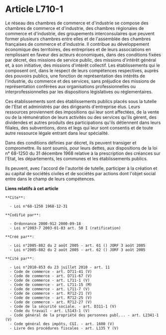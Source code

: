 # Article L710-1

Le réseau des chambres de commerce et d'industrie se compose des chambres de commerce et d'industrie, des chambres régionales
de commerce et d'industrie, des groupements interconsulaires que peuvent former plusieurs chambres entre elles et de
l'assemblée des chambres françaises de commerce et d'industrie. Il contribue au développement économique des territoires, des
entreprises et de leurs associations en remplissant en faveur des acteurs économiques, dans des conditions fixées par décret,
des missions de service public, des missions d'intérêt général et, à son initiative, des missions d'intérêt collectif. Les
établissements qui le composent ont, dans le respect de leurs compétences respectives, auprès des pouvoirs publics, une
fonction de représentation des intérêts de l'industrie, du commerce et des services, sans préjudice des missions de
représentation conférées aux organisations professionnelles ou interprofessionnelles par les dispositions législatives ou
réglementaires.

Ces établissements sont des établissements publics placés sous la tutelle de l'Etat et administrés par des dirigeants
d'entreprise élus. Leurs ressources proviennent des impositions qui leur sont affectées, de la vente ou de la rémunération de
leurs activités ou des services qu'ils gèrent, des dividendes et autres produits des participations qu'ils détiennent dans
leurs filiales, des subventions, dons et legs qui leur sont consentis et de toute autre ressource légale entrant dans leur
spécialité.

Dans des conditions définies par décret, ils peuvent transiger et compromettre. Ils sont soumis, pour leurs dettes, aux
dispositions de la loi n° 68-1250 du 31 décembre 1968 relative à la prescription des créances sur l'Etat, les départements,
les communes et les établissements publics.

Ils peuvent, avec l'accord de l'autorité de tutelle, participer à la création et au capital de sociétés civiles et de
sociétés par actions dont l'objet social entre dans le champ de leurs compétences.

**Liens relatifs à cet article**

	**Cite**:

	  - Loi n°68-1250 1968-12-31

	**Codifié par**:

	  - Ordonnance 2000-912 2000-09-18
	  - Loi n°2003-7 2003-01-03 art. 50 I (ratification)

	**Créé par**:

	  - Loi n°2005-882 du 2 août 2005 - art. 61 () JORF 3 août 2005
	  - Loi n°2005-882 du 2 août 2005 - art. 62 () JORF 3 août 2005

	**Cité par**:

	  - Loi n°2010-853 du 23 juillet 2010 - art. 11
	  - Code de commerce - art. D711-41 (V)
	  - Code de commerce - art. D711-67 (V)
	  - Code de commerce - art. L711-1 (V)
	  - Code de commerce - art. L711-15 (M)
	  - Code de commerce - art. L711-7 (V)
	  - Code de commerce - art. R712-21 (V)
	  - Code de commerce - art. R712-25 (V)
	  - Code de commerce - art. R712-27 (V)
	  - Code de la sécurité sociale. - art. D311-1 (V)
	  - Code du travail - art. L5143-1 (V)
	  - Code général de la propriété des personnes publ... - art. L2341-1 (V)
	  - Code général des impôts, CGI. - art. 1600 (V)
	  - Livre des procédures fiscales - art. L135 Y (V)

